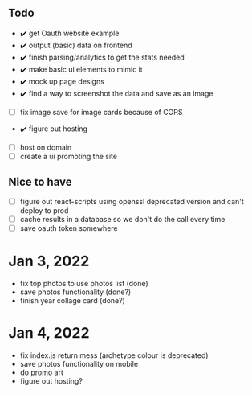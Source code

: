 ## Todo
- ✔️ get Oauth website example
- ✔️ output (basic) data on frontend
- ✔️ finish parsing/analytics to get the stats needed
- ✔️ make basic ui elements to mimic it
- ✔️ mock up page designs
- ✔️ find a way to screenshot the data and save as an image
- [ ] fix image save for image cards because of CORS
- ✔️ figure out hosting
- [ ] host on domain
- [ ] create a ui promoting the site

## Nice to have
- [ ] figure out react-scripts using openssl deprecated version and can't deploy to prod
- [ ] cache results in a database so we don't do the call every time
- [ ] save oauth token somewhere

# Jan 3, 2022
- fix top photos to use photos list (done)
- save photos functionality (done?)
- finish year collage card (done?)

# Jan 4, 2022
- fix index.js return mess (archetype colour is deprecated)
- save photos functionality on mobile
- do promo art
- figure out hosting?
